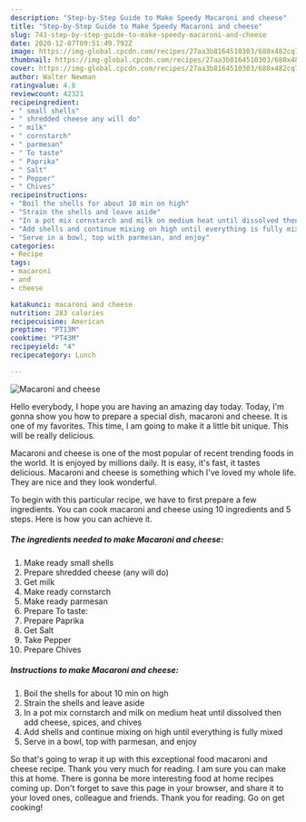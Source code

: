 ```yaml
---
description: "Step-by-Step Guide to Make Speedy Macaroni and cheese"
title: "Step-by-Step Guide to Make Speedy Macaroni and cheese"
slug: 743-step-by-step-guide-to-make-speedy-macaroni-and-cheese
date: 2020-12-07T09:51:49.792Z
image: https://img-global.cpcdn.com/recipes/27aa3b8164510303/680x482cq70/macaroni-and-cheese-recipe-main-photo.jpg
thumbnail: https://img-global.cpcdn.com/recipes/27aa3b8164510303/680x482cq70/macaroni-and-cheese-recipe-main-photo.jpg
cover: https://img-global.cpcdn.com/recipes/27aa3b8164510303/680x482cq70/macaroni-and-cheese-recipe-main-photo.jpg
author: Walter Newman
ratingvalue: 4.8
reviewcount: 42321
recipeingredient:
- " small shells"
- " shredded cheese any will do"
- " milk"
- " cornstarch"
- " parmesan"
- " To taste"
- " Paprika"
- " Salt"
- " Pepper"
- " Chives"
recipeinstructions:
- "Boil the shells for about 10 min on high"
- "Strain the shells and leave aside"
- "In a pot mix cornstarch and milk on medium heat until dissolved then add cheese, spices, and chives"
- "Add shells and continue mixing on high until everything is fully mixed"
- "Serve in a bowl, top with parmesan, and enjoy"
categories:
- Recipe
tags:
- macaroni
- and
- cheese

katakunci: macaroni and cheese 
nutrition: 283 calories
recipecuisine: American
preptime: "PT13M"
cooktime: "PT43M"
recipeyield: "4"
recipecategory: Lunch

---
```



![Macaroni and cheese](https://img-global.cpcdn.com/recipes/27aa3b8164510303/680x482cq70/macaroni-and-cheese-recipe-main-photo.jpg)

Hello everybody, I hope you are having an amazing day today. Today, I'm gonna show you how to prepare a special dish, macaroni and cheese. It is one of my favorites. This time, I am going to make it a little bit unique. This will be really delicious.

Macaroni and cheese is one of the most popular of recent trending foods in the world. It is enjoyed by millions daily. It is easy, it's fast, it tastes delicious. Macaroni and cheese is something which I've loved my whole life. They are nice and they look wonderful.




To begin with this particular recipe, we have to first prepare a few ingredients. You can cook macaroni and cheese using 10 ingredients and 5 steps. Here is how you can achieve it.

<!--inarticleads1-->

##### The ingredients needed to make Macaroni and cheese:

1. Make ready  small shells
1. Prepare  shredded cheese (any will do)
1. Get  milk
1. Make ready  cornstarch
1. Make ready  parmesan
1. Prepare  To taste:
1. Prepare  Paprika
1. Get  Salt
1. Take  Pepper
1. Prepare  Chives




<!--inarticleads2-->

##### Instructions to make Macaroni and cheese:

1. Boil the shells for about 10 min on high
1. Strain the shells and leave aside
1. In a pot mix cornstarch and milk on medium heat until dissolved then add cheese, spices, and chives
1. Add shells and continue mixing on high until everything is fully mixed
1. Serve in a bowl, top with parmesan, and enjoy




So that's going to wrap it up with this exceptional food macaroni and cheese recipe. Thank you very much for reading. I am sure you can make this at home. There is gonna be more interesting food at home recipes coming up. Don't forget to save this page in your browser, and share it to your loved ones, colleague and friends. Thank you for reading. Go on get cooking!
